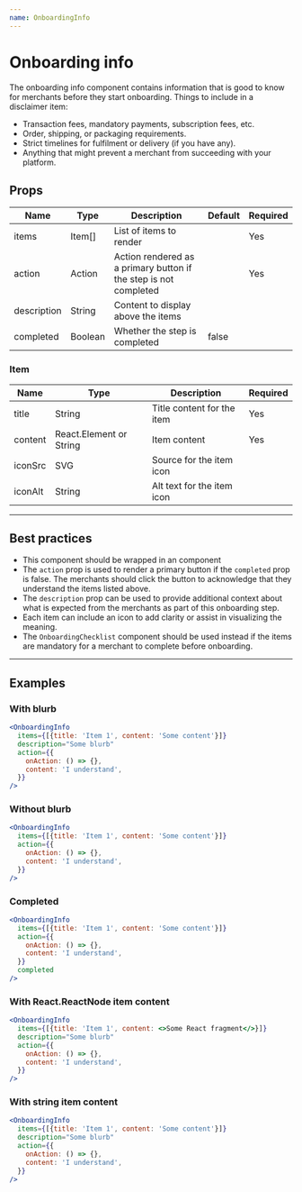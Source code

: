 ```yaml
---
name: OnboardingInfo
---
```


# Onboarding info

The onboarding info component contains information that is good to know for merchants before they start onboarding. Things to include in a disclaimer item:

- Transaction fees, mandatory payments, subscription fees, etc.
- Order, shipping, or packaging requirements.
- Strict timelines for fulfilment or delivery (if you have any).
- Anything that might prevent a merchant from succeeding with your platform.

## Props

| Name        | Type    | Description                                                      | Default | Required |
| ----------- | ------- | ---------------------------------------------------------------- | ------- | -------- |
| items       | Item[]  | List of items to render                                          |         | Yes      |
| action      | Action  | Action rendered as a primary button if the step is not completed |         | Yes      |
| description | String  | Content to display above the items                               |         |          |
| completed   | Boolean | Whether the step is completed                                    | false   |          |

### Item

| Name    | Type                    | Description                | Required |
| ------- | ----------------------- | -------------------------- | -------- |
| title   | String                  | Title content for the item | Yes      |
| content | React.Element or String | Item content               | Yes      |
| iconSrc | SVG                     | Source for the item icon   |          |
| iconAlt | String                  | Alt text for the item icon |          |

---

## Best practices

- This component should be wrapped in an <OnboardingCard /> component
- The `action` prop is used to render a primary button if the `completed` prop is false. The merchants should click the button to acknowledge that they understand the items listed above.
- The `description` prop can be used to provide additional context about what is expected from the merchants as part of this onboarding step.
- Each item can include an icon to add clarity or assist in visualizing the meaning.
- The `OnboardingChecklist` component should be used instead if the items are mandatory for a merchant to complete before onboarding.

---

## Examples

### With blurb

```jsx
<OnboardingInfo
  items={[{title: 'Item 1', content: 'Some content'}]}
  description="Some blurb"
  action={{
    onAction: () => {},
    content: 'I understand',
  }}
/>
```

### Without blurb

```jsx
<OnboardingInfo
  items={[{title: 'Item 1', content: 'Some content'}]}
  action={{
    onAction: () => {},
    content: 'I understand',
  }}
/>
```

### Completed

```jsx
<OnboardingInfo
  items={[{title: 'Item 1', content: 'Some content'}]}
  action={{
    onAction: () => {},
    content: 'I understand',
  }}
  completed
/>
```

### With React.ReactNode item content

```jsx
<OnboardingInfo
  items={[{title: 'Item 1', content: <>Some React fragment</>}]}
  description="Some blurb"
  action={{
    onAction: () => {},
    content: 'I understand',
  }}
/>
```

### With string item content

```jsx
<OnboardingInfo
  items={[{title: 'Item 1', content: 'Some content'}]}
  description="Some blurb"
  action={{
    onAction: () => {},
    content: 'I understand',
  }}
/>
```
